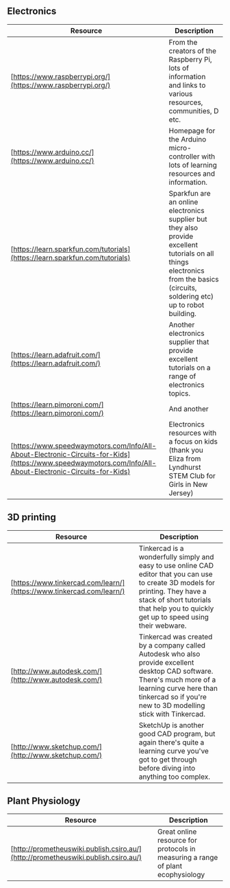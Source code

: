 
## Electronics

Resource | Description
---------|------
[https://www.raspberrypi.org/](https://www.raspberrypi.org/) | From the creators of the Raspberry Pi, lots of information and links to various resources, communities, D etc.
[https://www.arduino.cc/](https://www.arduino.cc/) | Homepage for the Arduino micro-controller with lots of learning resources and information.
[https://learn.sparkfun.com/tutorials](https://learn.sparkfun.com/tutorials) | Sparkfun are an online electronics supplier but they also provide excellent tutorials on all things electronics from the basics (circuits, soldering etc) up to robot building.
[https://learn.adafruit.com/](https://learn.adafruit.com/) | Another electronics supplier that provide excellent tutorials on a range of electronics topics.
[https://learn.pimoroni.com/](https://learn.pimoroni.com/) | And another
[https://www.speedwaymotors.com/Info/All-About-Electronic-Circuits-for-Kids](https://www.speedwaymotors.com/Info/All-About-Electronic-Circuits-for-Kids) | Electronics resources with a focus on kids (thank you Eliza from Lyndhurst STEM Club for Girls in New Jersey)

## 3D printing

Resource | Description
---------|------
[https://www.tinkercad.com/learn/](https://www.tinkercad.com/learn/) | Tinkercad is a wonderfully simply and easy to use online CAD editor that you can use to create 3D models for printing. They have a stack of short tutorials that help you to quickly get up to speed using their webware.
[http://www.autodesk.com/](http://www.autodesk.com/) | Tinkercad was created by a company called Autodesk who also provide excellent desktop CAD software. There's much more of a learning curve here than tinkercad so if you're new to 3D modelling stick with Tinkercad.
[http://www.sketchup.com/](http://www.sketchup.com/) | SketchUp is another good CAD program, but again there's quite a learning curve you've got to get through before diving into anything too complex.

## Plant Physiology

Resource | Description
---------|------
[http://prometheuswiki.publish.csiro.au/](http://prometheuswiki.publish.csiro.au/) | Great online resource for protocols in measuring a range of plant ecophysiology
